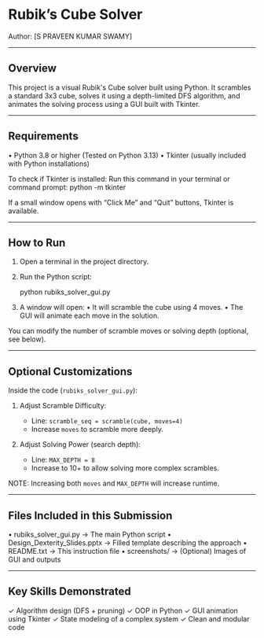 Rubik’s Cube Solver 
===================
Author: [S PRAVEEN KUMAR SWAMY]

-------------------------------------------------
Overview
-------------------------------------------------
This project is a visual Rubik's Cube solver built using Python.
It scrambles a standard 3x3 cube, solves it using a depth-limited DFS algorithm, 
and animates the solving process using a GUI built with Tkinter.

----------------------------------------------
Requirements
-------------------------------------------------
• Python 3.8 or higher (Tested on Python 3.13)
• Tkinter (usually included with Python installations)

To check if Tkinter is installed:
Run this command in your terminal or command prompt:
    python -m tkinter

If a small window opens with “Click Me” and “Quit” buttons, Tkinter is available.

-------------------------------------------------
How to Run
-------------------------------------------------
1. Open a terminal in the project directory.
2. Run the Python script:

    python rubiks_solver_gui.py

3. A window will open:
    • It will scramble the cube using 4 moves.
    • The GUI will animate each move in the solution.

You can modify the number of scramble moves or solving depth (optional, see below).

-------------------------------------------------
Optional Customizations
-------------------------------------------------
Inside the code (`rubiks_solver_gui.py`):

1. Adjust Scramble Difficulty:
   - Line: `scramble_seq = scramble(cube, moves=4)`
   - Increase `moves` to scramble more deeply.

2. Adjust Solving Power (search depth):
   - Line: `MAX_DEPTH = 8`
   - Increase to 10+ to allow solving more complex scrambles.

NOTE: Increasing both `moves` and `MAX_DEPTH` will increase runtime.

-------------------------------------------------
Files Included in this Submission
-------------------------------------------------
• rubiks_solver_gui.py        → The main Python script
• Design_Dexterity_Slides.pptx → Filled template describing the approach
• README.txt                  → This instruction file
• screenshots/                → (Optional) Images of GUI and outputs

-------------------------------------------------
Key Skills Demonstrated
-------------------------------------------------
✓ Algorithm design (DFS + pruning)
✓ OOP in Python
✓ GUI animation using Tkinter
✓ State modeling of a complex system
✓ Clean and modular code

